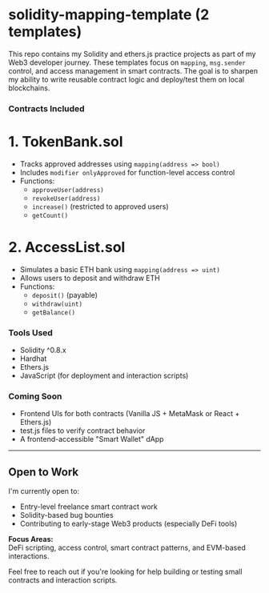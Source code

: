 # solidity-mapping-template (2 templates)

This repo contains my Solidity and ethers.js practice projects as part of my Web3 developer journey. These templates focus on `mapping`, `msg.sender` control, and access management in smart contracts. The goal is to sharpen my ability to write reusable contract logic and deploy/test them on local blockchains.

### Contracts Included

# 1. TokenBank.sol
- Tracks approved addresses using `mapping(address => bool)`
- Includes `modifier onlyApproved` for function-level access control
- Functions:
  - `approveUser(address)`
  - `revokeUser(address)`
  - `increase()` (restricted to approved users)
  - `getCount()`

# 2. AccessList.sol
- Simulates a basic ETH bank using `mapping(address => uint)`
- Allows users to deposit and withdraw ETH
- Functions:
  - `deposit()` (payable)
  - `withdraw(uint)`
  - `getBalance()`

###  Tools Used
- Solidity ^0.8.x
- Hardhat
- Ethers.js
- JavaScript (for deployment and interaction scripts)

###  Coming Soon
- Frontend UIs for both contracts (Vanilla JS + MetaMask or React + Ethers.js)
- test.js files to verify contract behavior
- A frontend-accessible "Smart Wallet" dApp

---

## Open to Work

I'm currently open to:
- Entry-level freelance smart contract work
- Solidity-based bug bounties
- Contributing to early-stage Web3 products (especially DeFi tools)

**Focus Areas:**  
DeFi scripting, access control, smart contract patterns, and EVM-based interactions.

Feel free to reach out if you're looking for help building or testing small contracts and interaction scripts.